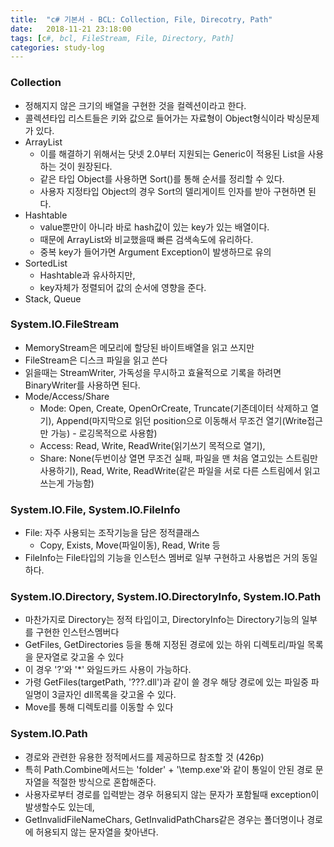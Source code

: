 ```yaml
---
title:  "c# 기본서 - BCL: Collection, File, Direcotry, Path"
date:   2018-11-21 23:18:00
tags: [c#, bcl, FileStream, File, Directory, Path]
categories: study-log
---
```


### Collection 
- 정해지지 않은 크기의 배열을 구현한 것을 컬렉션이라고 한다.
- 콜렉션타입 리스트들은 키와 값으로 들어가는 자료형이 Object형식이라 박싱문제가 있다.
- ArrayList
    - 이를 해결하기 위해서는 닷넷 2.0부터 지원되는 Generic이 적용된 List<T>을 사용하는 것이 원장된다.
    - 같은 타입 Object를 사용하면 Sort()를 통해 순서를 정리할 수 있다.
    - 사용자 지정타입 Object의 경우 Sort의 델리게이트 인자를 받아 구현하면 된다.
- Hashtable
    - value뿐만이 아니라 바로 hash값이 있는 key가 있는 배열이다.
    - 때문에 ArrayList와 비교했을때 빠른 검색속도에 유리하다.
    - 중복 key가 들어가면 Argument Exception이 발생하므로 유의
- SortedList
    - Hashtable과 유사하지만,
    - key자체가 정렬되어 값의 순서에 영향을 준다.
- Stack, Queue


### System.IO.FileStream
- MemoryStream은 메모리에 할당된 바이트배열을 읽고 쓰지만
- FileStream은 디스크 파일을 읽고 쓴다
- 읽을때는 StreamWriter, 가독성을 무시하고 효율적으로 기록을 하려면 BinaryWriter를 사용하면 된다.
- Mode/Access/Share
    - Mode: Open, Create, OpenOrCreate, Truncate(기존데이터 삭제하고 열기), Append(마지막으로 읽던 position으로 이동해서 무조건 열기(Write접근만 가능) - 로깅목적으로 사용함)
    - Access: Read, Write, ReadWrite(읽기쓰기 목적으로 열기), 
    - Share: None(두번이상 열면 무조건 실패, 파일을 맨 처음 열고있는 스트림만 사용하기), Read, Write, ReadWrite(같은 파일을 서로 다른 스트림에서 읽고 쓰는게 가능함)


### System.IO.File, System.IO.FileInfo
- File: 자주 사용되는 조작기능을 담은 정적클래스
    - Copy, Exists, Move(파일이동), Read, Write 등
- FileInfo는 File타입의 기능을 인스턴스 멤버로 일부 구현하고 사용법은 거의 동일하다.


### System.IO.Directory, System.IO.DirectoryInfo, System.IO.Path
- 마찬가지로 Directory는 정적 타입이고, DirectoryInfo는 Directory기능의 일부를 구현한 인스턴스멤버다
- GetFiles, GetDirectories 등을 통해 지정된 경로에 있는 하위 디렉토리/파일 목록을 문자열로 갖고올 수 있다
- 이 경우 '?'와 '*' 와일드카드 사용이 가능하다.
- 가령 GetFiles(targetPath, '???.dll')과 같이 쓸 경우 해당 경로에 있는 파일중 파일명이 3글자인 dll목록을 갖고올 수 있다.
- Move를 통해 디렉토리를 이동할 수 있다


### System.IO.Path
- 경로와 관련한 유용한 정적메서드를 제공하므로 참조할 것 (426p)
- 특히 Path.Combine메서드는 'folder\' + '\temp.exe'와 같이 통일이 안된 경로 문자열을 적절한 방식으로 혼합해준다.
- 사용자로부터 경로를 입력받는 경우 허용되지 않는 문자가 포함될때 exception이 발생할수도 있는데,
- GetInvalidFileNameChars, GetInvalidPathChars같은 경우는 폴더명이나 경로에 허용되지 않는 문자열을 찾아낸다.
  
